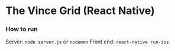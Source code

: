 # The Vince Grid (React Native)

### How to run

Server: `node server.js` or `nodemon`
Front end: `react-native run-ios`
